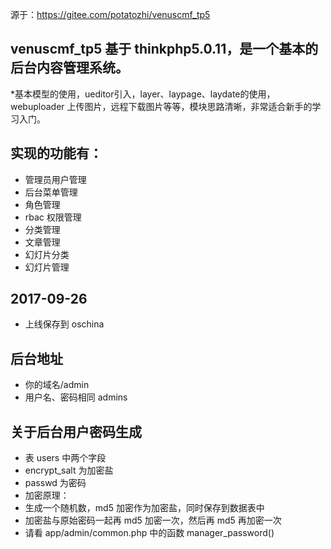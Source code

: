 源于：https://gitee.com/potatozhi/venuscmf_tp5

## venuscmf_tp5 基于 thinkphp5.0.11，是一个基本的后台内容管理系统。
*基本模型的使用，ueditor引入，layer、laypage、laydate的使用，webuploader 上传图片，远程下载图片等等，模块思路清晰，非常适合新手的学习入门。

## 实现的功能有：

* 管理员用户管理
* 后台菜单管理
* 角色管理
* rbac 权限管理
* 分类管理
* 文章管理
* 幻灯片分类
* 幻灯片管理


## 2017-09-26
* 上线保存到 oschina

## 后台地址
* 你的域名/admin
* 用户名、密码相同 admins

## 关于后台用户密码生成
* 表 users 中两个字段
* encrypt_salt 为加密盐
* passwd 为密码
* 加密原理：
* 生成一个随机数，md5 加密作为加密盐，同时保存到数据表中
* 加密盐与原始密码一起再 md5 加密一次，然后再 md5 再加密一次
* 请看 app/admin/common.php 中的函数 manager_password()


